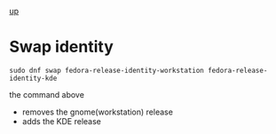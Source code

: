 [up](./README.md)

# Swap identity

`sudo dnf swap fedora-release-identity-workstation fedora-release-identity-kde`

the command above 
* removes the gnome(workstation) release
* adds the KDE release